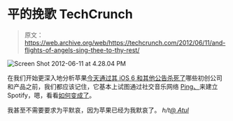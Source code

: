 # 平的挽歌 TechCrunch

> 原文：<https://web.archive.org/web/https://techcrunch.com/2012/06/11/and-flights-of-angels-sing-thee-to-thy-rest/>

![](img/7000db0c815443cf3e5a731d726efd95.png "Screen Shot 2012-06-11 at 4.28.04 PM")

在我们开始更深入地分析苹果[今天通过其 iOS 6 和其他公告杀死了](https://web.archive.org/web/20221210003241/https://beta.techcrunch.com/2012/06/11/good-night-sweet-prince/)哪些初创公司和产品之前，我们都应该记住，它基本上试图通过社交音乐网络 [Ping、](https://web.archive.org/web/20221210003241/http://www.apple.com/itunes/ping/)来建立 Spotify，嗯，看看[如何变成了](https://web.archive.org/web/20221210003241/http://en.wikipedia.org/wiki/ITunes_Ping)。

我甚至不需要要求为平默哀，因为苹果已经为我默哀了。
 *h/t[@ Atul](https://web.archive.org/web/20221210003241/https://beta.techcrunch.com/2012/06/11/good-night-sweet-prince/?fb_comment_id=fbc_10151190166218219_27137519_10151190170978219)*